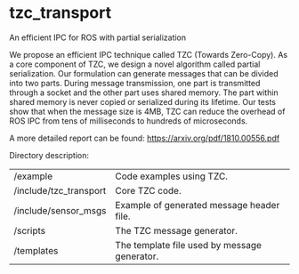 # tzc_transport
An efficient IPC for ROS with partial serialization

We propose an efficient IPC technique called TZC (Towards Zero-Copy). As a core component of TZC, we design a novel algorithm called partial serialization. Our formulation can generate messages that can be divided into two parts. During message transmission, one part is transmitted through a socket and the other part uses shared memory. The part within shared memory is never copied or serialized during its lifetime. Our tests show that when the message size is 4MB, TZC can reduce the overhead of ROS IPC from tens of milliseconds to hundreds of microseconds.

A more detailed report can be found: https://arxiv.org/pdf/1810.00556.pdf

Directory description:
<table>
  <tr> <td>/example</td> <td>Code examples using TZC.</td> </tr>
  <tr> <td>/include/tzc_transport</td> <td>Core TZC code.</td> </tr>
  <tr> <td>/include/sensor_msgs</td> <td>Example of generated message header file.</td> </tr>
  <tr> <td>/scripts</td> <td>The TZC message generator.</td> </tr>
  <tr> <td>/templates</td> <td>The template file used by message generator.</td> </tr>
</table>
